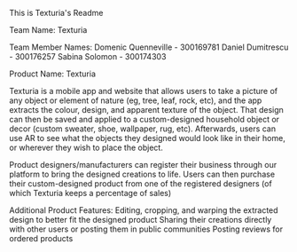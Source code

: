 This is Texturia's Readme<br>

Team Name: Texturia

Team Member Names:
Domenic Quenneville - 300169781
Daniel Dumitrescu - 300176257
Sabina Solomon - 300174303


Product Name: Texturia

Texturia is a mobile app and website that allows users to take a picture of any object or element of nature (eg, tree, leaf, rock, etc), and the app extracts the colour, design, and apparent texture of the object. That design can then be saved and applied to a custom-designed household object or decor (custom sweater, shoe, wallpaper, rug, etc). Afterwards, users can use AR to see what the objects they designed would look like in their home, or wherever they wish to place the object. 

Product designers/manufacturers can register their business through our platform to bring the designed creations to life. Users can then purchase their custom-designed product from one of the registered designers (of which Texturia keeps a percentage of sales)

Additional Product Features:
    Editing, cropping, and warping the extracted design to better fit the designed product
    Sharing their creations directly with other users or posting them in public communities
    Posting reviews for ordered products 
